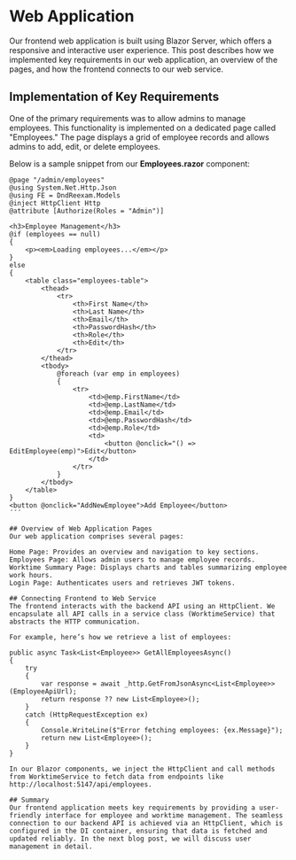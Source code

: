 # Web Application

Our frontend web application is built using Blazor Server, which offers a responsive and interactive user experience. This post describes how we implemented key requirements in our web application, an overview of the pages, and how the frontend connects to our web service.

## Implementation of Key Requirements

One of the primary requirements was to allow admins to manage employees. This functionality is implemented on a dedicated page called "Employees." The page displays a grid of employee records and allows admins to add, edit, or delete employees.

Below is a sample snippet from our **Employees.razor** component:
```razor
@page "/admin/employees"
@using System.Net.Http.Json
@using FE = DndReexam.Models
@inject HttpClient Http
@attribute [Authorize(Roles = "Admin")]

<h3>Employee Management</h3>
@if (employees == null)
{
    <p><em>Loading employees...</em></p>
}
else
{
    <table class="employees-table">
        <thead>
            <tr>
                <th>First Name</th>
                <th>Last Name</th>
                <th>Email</th>
                <th>PasswordHash</th>
                <th>Role</th>
                <th>Edit</th>
            </tr>
        </thead>
        <tbody>
            @foreach (var emp in employees)
            {
                <tr>
                    <td>@emp.FirstName</td>
                    <td>@emp.LastName</td>
                    <td>@emp.Email</td>
                    <td>@emp.PasswordHash</td>
                    <td>@emp.Role</td>
                    <td>
                        <button @onclick="() => EditEmployee(emp)">Edit</button>
                    </td>
                </tr>
            }
        </tbody>
    </table>
}
<button @onclick="AddNewEmployee">Add Employee</button>
´´´

## Overview of Web Application Pages
Our web application comprises several pages:

Home Page: Provides an overview and navigation to key sections.
Employees Page: Allows admin users to manage employee records.
Worktime Summary Page: Displays charts and tables summarizing employee work hours.
Login Page: Authenticates users and retrieves JWT tokens.

## Connecting Frontend to Web Service
The frontend interacts with the backend API using an HttpClient. We encapsulate all API calls in a service class (WorktimeService) that abstracts the HTTP communication.

For example, here’s how we retrieve a list of employees:

public async Task<List<Employee>> GetAllEmployeesAsync()
{
    try
    {
        var response = await _http.GetFromJsonAsync<List<Employee>>(EmployeeApiUrl);
        return response ?? new List<Employee>();
    }
    catch (HttpRequestException ex)
    {
        Console.WriteLine($"Error fetching employees: {ex.Message}");
        return new List<Employee>();
    }
}

In our Blazor components, we inject the HttpClient and call methods from WorktimeService to fetch data from endpoints like http://localhost:5147/api/employees.

## Summary
Our frontend application meets key requirements by providing a user-friendly interface for employee and worktime management. The seamless connection to our backend API is achieved via an HttpClient, which is configured in the DI container, ensuring that data is fetched and updated reliably. In the next blog post, we will discuss user management in detail.
